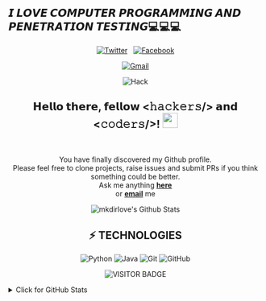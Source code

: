 ## 𝙄 𝙇𝙊𝙑𝙀 𝘾𝙊𝙈𝙋𝙐𝙏𝙀𝙍 𝙋𝙍𝙊𝙂𝙍𝘼𝙈𝙈𝙄𝙉𝙂 𝘼𝙉𝘿 𝙋𝙀𝙉𝙀𝙏𝙍𝘼𝙏𝙄𝙊𝙉 𝙏𝙀𝙎𝙏𝙄𝙉𝙂💻💻💻
<div align="center">
<a href="https://twitter.com/JaysonSanBuena1" target="_blank"><img src="https://img.shields.io/badge/Twitter-%231877F2.svg?&style=flat-square&logo=twitter&logoColor=white" alt="Twitter"></a> &nbsp; 
<a href="https://www.facebook.com/mkdirlove.git" target="_blank"><img src="https://img.shields.io/badge/Facebook-%231877F2.svg?&style=flat-square&logo=facebook&logoColor=white" alt="Facebook"></a>  
  
<a href="sanbuenaventurajayson28@gmail.com" target="_blank"><img src="https://img.shields.io/badge/-sanbuenaventurajayson28@gmail.com-c14438?style=flat-square&logo=Gmail&logoColor=white&link=mailto:sanbuenaventurajayson28@gmail.com" alt="Gmail"></a> <br>

![Hack](https://github.com/mkdirlove/mkdirlove/blob/master/mk.gif)                                                                                                 
                       

<div align="center" width="50">                    

</div>



<h2> 𝗛𝗲𝗹𝗹𝗼 𝘁𝗵𝗲𝗿𝗲, 𝗳𝗲𝗹𝗹𝗼𝘄 <𝚑𝚊𝚌𝚔𝚎𝚛𝚜/> 𝗮𝗻𝗱 <𝚌𝚘𝚍𝚎𝚛𝚜/>! <img src="https://github.com/dheeraj-2000/dheeraj-2000/blob/master/gifs/Hi.gif" width="30px"></h2> <br>

You have finally discovered my Github profile. <br>
Please feel free to clone projects, raise issues and submit PRs if you think something could be better. <br>
Ask me anything <a href="https://github.com/mkdirlove/mkdirlove/issues/new"><b>here</b></a><br>
or <a href="mailto:sanbuenaventurajayson28@gmail.com"><b>email</b></a> me

</div>

<div align="center">

<!--[![mkdirlove's GitHub Stats](https://github-readme-stats.vercel.app/api?username=mkdirlove&show_icons=true&&them=&hide_title=false)](https://github.com/mkdirlove)-->
![mkdirlove's Github Stats](https://github-readme-stats.vercel.app/api?username=mkdirlove&show_icons=true&theme=radical)
## ⚡ TECHNOLOGIES

![Python](https://img.shields.io/badge/-Python-black?style=flat-square&logo=Python)
![Java](https://img.shields.io/badge/-java-E34A86?style=flat-square&logo=Java)
![Git](https://img.shields.io/badge/-Git-black?style=flat-square&logo=Git)
![GitHub](https://img.shields.io/badge/-GitHub-181717?style=flat-square&logo=GitHub)


![VISITOR BADGE](https://visitor-badge.laobi.icu/badge?page_id=mkdirlove)
</div>

<details>
<summary>Click for GitHub Stats</summary>
<p align="center">
    <img alt = "GitHub Stats" src="https://github-readme-stats.vercel.app/api?username=mkdirlove&show_icons=true&theme=radical">
    <br>
   ## ⚡ TECHNOLOGIES

![Python](https://img.shields.io/badge/-Python-black?style=flat-square&logo=Python)
![Java](https://img.shields.io/badge/-java-E34A86?style=flat-square&logo=Java)
![Git](https://img.shields.io/badge/-Git-black?style=flat-square&logo=Git)
![GitHub](https://img.shields.io/badge/-GitHub-181717?style=flat-square&logo=GitHub)


![VISITOR BADGE](https://visitor-badge.laobi.icu/badge?page_id=mkdirlove)
</p>
</details> 

<!--⭐ From [Jayson Cabrillas San Buenaventura](http://mkdirlove.github.io/)-->

